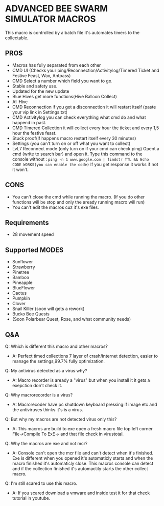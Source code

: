 # ADVANCED BEE SWARM SIMULATOR MACROS
This macro is controlled by a batch file it's automates timers to the collectable.

## PROS
- Macros has fully separated from each other
- CMD UI (Checks your ping/Reconnection/Activitylog/Timered Ticket and Festive Feast, Wax, Antpass)
- CMD Select a number which field you want to go.
- Stable and safety use.
- Updated for the new update
- Blue Hives get more functions(Hive Balloon Collect)
- All Hive
- CMD Reconnection if you got a disconnection it will restart itself (paste your vip link in Settings.txt)
- CMD Activitylog you can check everything what cmd do and what happend in past.
- CMD Timered Collection it will collect every hour the ticket and every 1,5 hour the festive feast. 
- Stuck proof(if happens macro restart itself every 30 minutes)
- Settings (you can't turn on or off what you want to collect)
- LvL7 Reconnect mode (only turn on if your cmd can check ping)
  Opent a cmd (write to search bar) and open it.
  Type this command to the console without : `ping -n 1 www.google.com | findstr TTL && Echo CODE WORKS(you can enable the code)` If you get response it works if not it won't.

## CONS
- You can't close the cmd while running the macro. (If you do other functions will be stop and only the aready running macro will run)
- You can't edit the macros cuz it's exe files.

## Requirements
- 28 movement speed

## Supported MODES
- Sunflower
- Strawberry
- Pinetree
- Bamboo
- Pineapple
- BlueFlower
- Cactus
- Pumpkin
- Clover
- Snail Killer (soon will gets a rework)
- Bucko Bee Quests
- (Soon Polarbear Quest, Rose, and what community needs)

## Q&A
 Q: Which is different this macro and other macros?
 * A: Perfect timed collections 7 layer of crash/internet detection, easier to manage the settings,99.7% fully optimization.

 Q: My antivirus detected as a virus why?
 * A: Macro recorder is aready a "virus" but when you install it it gets a exepction don't check it.

 Q: Why macrorecorder is a virus?
 * A: Macrorecoder have pc shutdown keyboard pressing if image etc and the antiviruses thinks it's is a virus.

 Q: But why my macros are not detected virus only this?
 * A: This macros are build to exe open a fresh macro file top left corner File->Compile To ExE-> and that file check in virustotal.

 Q: Why the macros are exe and not mcr?
 * A: Console can't open the mcr file and can't detect when it's finished. Exe is different when you opened it's automaticly starts and when the macro finished it's automaticly close. This macros console can detect and if the collection finished it's automactily starts the other collect macro.

 Q: I'm still scared to use this macro.
 * A: If you scared download a vmware and inside test it for that check tutorial in youtube.

